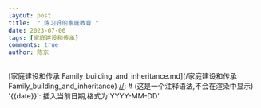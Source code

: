 ```yaml
---
layout: post
title:  " 练习好的家庭教育 "
date: 2023-07-06
tags: [家庭建设和传承]
comments: true
author: 陈东
---
```



[//]: # (使用 Markdown 的语法，您可以创建一个链接，链接到存档分类 家庭建设和传承 的文章列表页面)
[家庭建设和传承 Family_building_and_inheritance.md](/家庭建设和传承 Family_building_and_inheritance)
[//]: # (这是一个注释语法,不会在渲染中显示)
'{{date}}': 
插入当前日期,格式为'YYYY-MM-DD'
